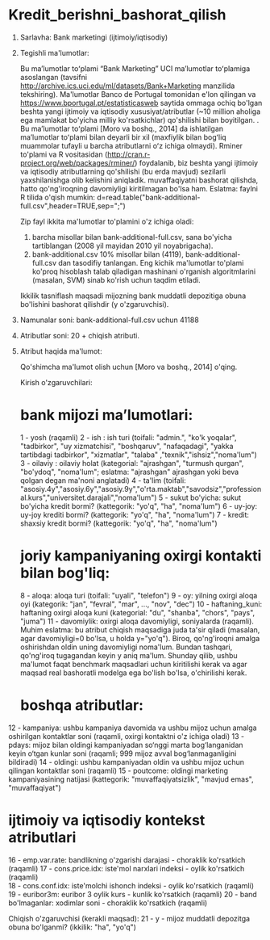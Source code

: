 # Kredit_berishni_bashorat_qilish

1. Sarlavha: Bank marketingi (ijtimoiy/iqtisodiy)
 
2. Tegishli ma'lumotlar:

   Bu maʼlumotlar toʻplami “Bank Marketing” UCI maʼlumotlar toʻplamiga asoslangan (tavsifni http://archive.ics.uci.edu/ml/datasets/Bank+Marketing manzilida tekshiring).
   Ma'lumotlar Banco de Portugal tomonidan e'lon qilingan va https://www.bportugal.pt/estatisticasweb saytida ommaga ochiq bo'lgan beshta yangi ijtimoiy va iqtisodiy xususiyat/atributlar (~10 million aholiga ega mamlakat bo'yicha milliy ko'rsatkichlar) qo'shilishi bilan boyitilgan. .
   Bu maʼlumotlar toʻplami [Moro va boshq., 2014] da ishlatilgan maʼlumotlar toʻplami bilan deyarli bir xil (maxfiylik bilan bogʻliq muammolar tufayli u barcha atributlarni oʻz ichiga olmaydi). 
   Rminer to'plami va R vositasidan (http://cran.r-project.org/web/packages/rminer/) foydalanib, biz beshta yangi ijtimoiy va iqtisodiy atributlarning qo'shilishi (bu erda mavjud) sezilarli yaxshilanishga olib kelishini aniqladik. muvaffaqiyatni bashorat qilishda, hatto qo'ng'iroqning davomiyligi kiritilmagan bo'lsa ham. Eslatma: faylni R tilida o'qish mumkin: d=read.table("bank-additional-full.csv",header=TRUE,sep=";")
   
   Zip fayl ikkita ma'lumotlar to'plamini o'z ichiga oladi: 
      1) barcha misollar bilan bank-additional-full.csv, sana bo'yicha tartiblangan (2008 yil mayidan 2010 yil noyabrigacha).
      2) bank-additional.csv 10% misollar bilan (4119), bank-additional-full.csv dan tasodifiy tanlangan.
   Eng kichik ma'lumotlar to'plami ko'proq hisoblash talab qiladigan mashinani o'rganish algoritmlarini (masalan, SVM) sinab ko'rish uchun taqdim etiladi.

   Ikkilik tasniflash maqsadi mijozning bank muddatli depozitiga obuna bo'lishini bashorat qilishdir (y o'zgaruvchisi).

3. Namunalar soni: bank-additional-full.csv uchun 41188

4. Atributlar soni: 20 + chiqish atributi.

5. Atribut haqida ma'lumot:

   Qo'shimcha ma'lumot olish uchun [Moro va boshq., 2014] o'qing.

   Kirish o'zgaruvchilari:
   # bank mijozi maʼlumotlari:
   1 - yosh (raqamli)
   2 - ish : ish turi (toifali: "admin.", "ko'k yoqalar", "tadbirkor", "uy xizmatchisi", "boshqaruv", "nafaqadagi", "yakka tartibdagi tadbirkor", "xizmatlar", "talaba" ,"texnik","ishsiz","noma'lum")
   3 - oilaviy : oilaviy holat (kategorial: "ajrashgan", "turmush qurgan", "bo'ydoq", "noma'lum"; eslatma: "ajrashgan" ajrashgan yoki beva qolgan degan ma'noni anglatadi)
   4 - ta'lim (toifali: "asosiy.4y","asosiy.6y","asosiy.9y","o'rta.maktab","savodsiz","professional.kurs","universitet.darajali","noma'lum")
   5 - sukut bo'yicha: sukut bo'yicha kredit bormi? (kattegorik: "yo'q", "ha", "noma'lum")
   6 - uy-joy: uy-joy krediti bormi? (kattegorik: "yo'q", "ha", "noma'lum")
   7 - kredit: shaxsiy kredit bormi? (kattegorik: "yo'q", "ha", "noma'lum")
   # joriy kampaniyaning oxirgi kontakti bilan bog'liq:
   8 - aloqa: aloqa turi (toifali: "uyali", "telefon") 
   9 - oy: yilning oxirgi aloqa oyi (kategorik: "jan", "fevral", "mar", ..., "nov", "dec")
  10 - haftaning_kuni: haftaning oxirgi aloqa kuni (kategorial: "du", "shanba", "chors", "pays", "juma")
  11 - davomiylik: oxirgi aloqa davomiyligi, soniyalarda (raqamli). Muhim eslatma: bu atribut chiqish maqsadiga juda ta'sir qiladi (masalan, agar davomiyligi=0 bo'lsa, u holda y="yo'q"). Biroq, qo'ng'iroqni amalga oshirishdan oldin uning davomiyligi noma'lum. Bundan tashqari, qo'ng'iroq tugagandan keyin y aniq ma'lum. Shunday qilib, ushbu ma'lumot faqat benchmark maqsadlari uchun kiritilishi kerak va agar maqsad real bashoratli modelga ega bo'lish bo'lsa, o'chirilishi kerak.
   # boshqa atributlar:
  12 - kampaniya: ushbu kampaniya davomida va ushbu mijoz uchun amalga oshirilgan kontaktlar soni (raqamli, oxirgi kontaktni o'z ichiga oladi)
  13 - pdays: mijoz bilan oldingi kampaniyadan so‘nggi marta bog‘langanidan keyin o‘tgan kunlar soni (raqamli; 999 mijoz avval bog‘lanmaganligini bildiradi)
  14 - oldingi: ushbu kampaniyadan oldin va ushbu mijoz uchun qilingan kontaktlar soni (raqamli)
  15 - poutcome: oldingi marketing kampaniyasining natijasi (kattegorik: "muvaffaqiyatsizlik", "mavjud emas", "muvaffaqiyat")
   # ijtimoiy va iqtisodiy kontekst atributlari
  16 - emp.var.rate: bandlikning o'zgarishi darajasi - choraklik ko'rsatkich (raqamli)
  17 - cons.price.idx: iste'mol narxlari indeksi - oylik ko'rsatkich (raqamli)     
  18 - cons.conf.idx: iste'molchi ishonch indeksi - oylik ko'rsatkich (raqamli)     
  19 - euribor3m: euribor 3 oylik kurs - kunlik ko'rsatkich (raqamli)
  20 - band bo'lmaganlar: xodimlar soni - choraklik ko'rsatkich (raqamli)

  Chiqish o'zgaruvchisi (kerakli maqsad):
  21 - y - mijoz muddatli depozitga obuna bo'lganmi? (ikkilik: "ha", "yo'q")
